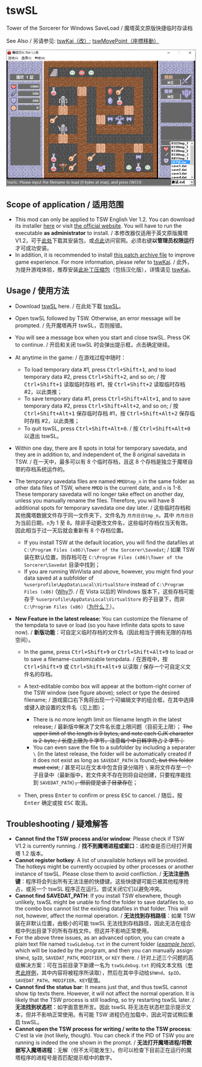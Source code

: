 # tswSL
Tower of the Sorcerer for Windows SaveLoad / 魔塔英文原版快捷临时存读档

See Also / 另请参见: [tswKai（改）](https://github.com/Z-H-Sun/tswKai); [tswMovePoint（座標移動）](https://github.com/Z-H-Sun/tswMP)

![](/1.png)

## Scope of application / 适用范围
* This mod can only be applied to TSW English Ver 1.2. You can download its installer <ins>[here](https://ftp.vector.co.jp/14/65/3171/tsw12.exe)</ins> or visit [the official website](http://hp.vector.co.jp/authors/VA013374/game/egame0.html). You will have to run the executable **as administrator** to install. / 本修改器仅适用于英文原版魔塔V1.2，可于<ins>[此处](https://ftp.vector.co.jp/14/65/3171/tsw12.exe)</ins>下载其安装包，或[点此](http://hp.vector.co.jp/authors/VA013374/game/egame0.html)访问官网。必须右键**以管理员权限运行**才可成功安装。
* In addition, it is recommended to install <ins>[this patch archive file](https://github.com/Z-H-Sun/tswKai/raw/main/tsw.patch.zip)</ins> to improve game experience. For more information, please refer to [tswKai](https://github.com/Z-H-Sun/tswKai#game-experience-improvement--%E6%8F%90%E5%8D%87%E6%B8%B8%E6%88%8F%E4%BD%93%E9%AA%8C). / 此外，为提升游戏体验，推荐安装<ins>[此补丁压缩包](https://github.com/Z-H-Sun/tswKai/raw/main/tsw.patch.zip)</ins>（包括汉化版），详情请见 [tswKai](https://github.com/Z-H-Sun/tswKai#game-experience-improvement--%E6%8F%90%E5%8D%87%E6%B8%B8%E6%88%8F%E4%BD%93%E9%AA%8C)。

## Usage / 使用方法
* Download <ins>[tswSL](https://github.com/Z-H-Sun/tswSL/releases/latest/download/tswSL.exe)</ins> here. / 在此处下载 <ins>[tswSL](https://github.com/Z-H-Sun/tswSL/releases/latest/download/tswSL.exe)</ins>。
* Open tswSL followed by TSW. Otherwise, an error message will be prompted. / 先开魔塔再开 tswSL，否则报错。
* You will see a message box when you start and close tswSL. Press OK to continue. / 开启和关闭 tswSL 时会弹出提示框，点击确定继续。
* At anytime in the game: / 在游戏过程中随时：

  * To load temporary data #1, press <kbd><kbd>Ctrl</kbd>+<kbd>Shift</kbd>+<kbd>1</kbd></kbd>, and to load temporary data #2, press <kbd><kbd>Ctrl</kbd>+<kbd>Shift</kbd>+<kbd>2</kbd></kbd>, and so on; / 按 <kbd><kbd>Ctrl</kbd>+<kbd>Shift</kbd>+<kbd>1</kbd></kbd> 读取临时存档 #1，按 <kbd><kbd>Ctrl</kbd>+<kbd>Shift</kbd>+<kbd>2</kbd></kbd> 读取临时存档 #2，以此类推；
  * To save temporary data #1, press <kbd><kbd>Ctrl</kbd>+<kbd>Shift</kbd>+<kbd>Alt</kbd>+<kbd>1</kbd></kbd>, and to save temporary data #2, press <kbd><kbd>Ctrl</kbd>+<kbd>Shift</kbd>+<kbd>Alt</kbd>+<kbd>2</kbd></kbd>, and so on; / 按 <kbd><kbd>Ctrl</kbd>+<kbd>Shift</kbd>+<kbd>Alt</kbd>+<kbd>1</kbd></kbd> 保存临时存档 #1，按 <kbd><kbd>Ctrl</kbd>+<kbd>Shift</kbd>+<kbd>Alt</kbd>+<kbd>2</kbd></kbd> 保存临时存档 #2，以此类推；
  * To quit tswSL, press <kbd><kbd>Ctrl</kbd>+<kbd>Shift</kbd>+<kbd>Alt</kbd>+<kbd>0</kbd></kbd>. / 按 <kbd><kbd>Ctrl</kbd>+<kbd>Shift</kbd>+<kbd>Alt</kbd>+<kbd>0</kbd></kbd> 以退出 tswSL。
* Within one day, there are 8 spots in total for temporary savedata, and they are in addition to, and independent of, the 8 original savedata in TSW. / 在一天中，最多可以有 8 个临时存档，且这 8 个存档是独立于魔塔自带的存档系统运作的。
* The temporary savedata files are named `MMDDtmp_n` in the same folder as other data files of TSW, where `MMDD` is the current date, and `n` is 1-8. These temporary savedata will no longer take effect on another day, unless you manually rename the files. Therefore, you will have 8 additional spots for temporary savedata one day later. / 这些临时存档和其他魔塔数据文件存于同一文件夹下，文件名为 `月月日日tmp_n`，其中 `月月日日` 为当前日期，`n`为 1 至 8。除非手动更改文件名，这些临时存档仅当天有效。因此相当于过一天后就会重新有 8 个存档位置。

  * If you install TSW at the default location, you will find the datafiles at `C:\Program Files (x86)\Tower of the Sorcerer\Savedat`; / 如果 TSW 装在默认位置，则存档可在  `C:\Program Files (x86)\Tower of the Sorcerer\Savedat` 目录中找到；
  * If you are running WinVista and above, however, you might find your data saved at a subfolder of `%userprofile\AppData\Local\VirtualStore` instead of `C:\Program Files (x86)` (<ins>[Why?](https://answers.microsoft.com/en-us/windows/forum/windows_7-windows_programs/please-explain-virtualstore-for-non-experts/d8912f80-b275-48d7-9ff3-9e9878954227)</ins>). / 在 Vista 以后的 Windows 版本下，这些存档可能存于 `%userprofile\AppData\Local\VirtualStore` 的子目录下，而非 `C:\Program Files (x86)`（<ins>[为什么？](https://answers.microsoft.com/en-us/windows/forum/windows_7-windows_programs/please-explain-virtualstore-for-non-experts/d8912f80-b275-48d7-9ff3-9e9878954227)</ins>）。
* **New Feature in the latest release:** You can customize the filename of the tempdata to save or load (so you have infinite data spots to save now). / **新版功能**：可自定义临时存档的文件名（因此相当于拥有无限的存档空间）。

  * In the game, press <kbd><kbd>Ctrl</kbd>+<kbd>Shift</kbd>+<kbd>9</kbd></kbd> or <kbd><kbd>Ctrl</kbd>+<kbd>Shift</kbd>+<kbd>Alt</kbd>+<kbd>9</kbd></kbd> to load or to save a filename-customizable tempdata. / 在游戏中，按 <kbd><kbd>Ctrl</kbd>+<kbd>Shift</kbd>+<kbd>9</kbd></kbd> 或 <kbd><kbd>Ctrl</kbd>+<kbd>Shift</kbd>+<kbd>Alt</kbd>+<kbd>9</kbd></kbd> 以读取 / 保存一个可自定义文件名的存档。
  * A text-editable combo box will appear at the bottom-right corner of the TSW window (see figure above); select or type the desired filename; / 游戏窗口右下角将出现一个可编辑文字的组合框，在其中选择或键入欲设置的文件名（见上图）；
  
    * There is no more length limit on filename length in the latest release; / 最新版中解决了文件名长度上限问题（目前无上限）； ~~The upper limit of the length is 9 bytes, and note each CJK character is 2-byte; / 长度上限为 9 字节，注意每个中日韩字符占 2 字节；~~
    * You can even save the file to a subfolder by including a separater `\` (in the latest release, the folder will be automatically created if it does not exist as long as `SAVEDAT_PATH` is found)~~, but this folder must exist~~; / 甚至可以在文本中包含目录分隔符 `\` 来将文件存至一个子目录中（最新版中，若文件夹不存在则将自动创建，只要程序能找到 `SAVEDAT_PATH`）~~，但前提是该子目录存在~~；
  * Then, press <kbd>Enter</kbd> to confirm or press <kbd>ESC</kbd> to cancel. / 随后，按 <kbd>Enter</kbd> 确定或按 <kbd>ESC</kbd> 取消。

## Troubleshooting / 疑难解答
* **Cannot find the TSW process and/or window**: Please check if TSW V1.2 is currently running. / **找不到魔塔进程或窗口**：请检查是否已经打开魔塔 1.2 版本。
* **Cannot register hotkey**: A list of unavailable hotkeys will be provided. The hotkeys might be currently occupied by other processes or another instance of tswSL. Please close them to avoid confliction. / **无法注册热键**：程序将会列出所有无法注册的快捷键。这些快捷键可能已被其他程序抢占，或另一个 tswSL 程序正在运行。尝试关闭它们以避免冲突。
* **Cannot find SAVEDAT_PATH**: If you install TSW elsewhere, though unlikely, tswSL might be unable to find the folder to save datafiles to, so the combo box cannot list the existing datafiles in that folder. This will not, however, affect the normal operation. / **无法找到存档路径**：如果 TSW 装在非默认位置，由极小的可能 tswSL 无法找到存档路径，因此无法在组合框中列出目录下的所有存档文件。但这并不影响正常使用。
* For the above three issues, as an advanced option, you can create a plain text file named `tswSLdebug.txt` in the current folder (*[example here](/tswSLdebug.txt)*), which will be loaded by the program, and then you can manually assign `$hWnd`, `$pID`, `SAVEDAT_PATH`, `MODIFIER`, or `KEY` there. / 针对上述三个问题的高级解决方案：可在当前目录下新建一名为 `tswSLdebug.txt` 的纯文本文档（[参考此样例](/tswSLdebug.txt)，其中内容将被程序所读取），然后在其中手动给`$hWnd`、`$pID`、`SAVEDAT_PATH`、`MODIFIER`、`KEY`赋值。
* **Cannot find the status bar**: It means just that, and thus tswSL cannot show tip texts there. However, it will not affect the normal operation. It is likely that the TSW process is still loading, so try restarting tswSL later. / **无法找到状态栏**：如字面意思所言。因此 tswSL 将无法在状态栏显示提示文本，但并不影响正常使用。有可能 TSW 进程仍在加载中，因此可尝试稍后重启 tswSL。
* **Cannot open the TSW process for writing / write to the TSW process**: C'est la vie (not likely, though). You can check if the PID of TSW you are running is indeed the one shown in the prompt. / **无法打开魔塔进程/将数据写入魔塔进程**：无解（但不太可能发生）。你可以检查下目前正在运行的魔塔程序的进程号是否匹配提示框中的数字。
